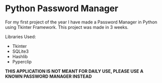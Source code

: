 # Python Password Manager

For my first project of the year I have made a Password Manager in Python using Tkinter Framework. This project was made in 3 weeks.

Libraries Used:
- Tkinter
- SQLite3
- Hashlib
- Pyperclip

**THIS APPLICATION IS NOT MEANT FOR DAILY USE, PLEASE USE A KNOWN PASSWORD MANAGER INSTEAD**
